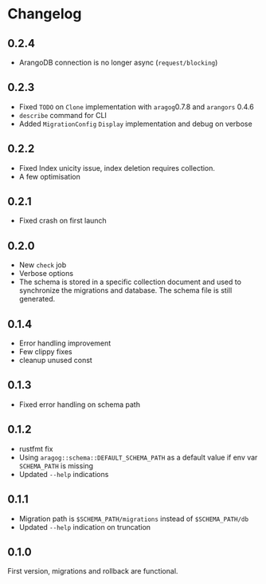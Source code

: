 # Changelog

## 0.2.4

* ArangoDB connection is no longer async (`request/blocking`)

## 0.2.3

* Fixed `TODO` on `Clone` implementation with `aragog`0.7.8 and `arangors` 0.4.6
* `describe` command for CLI
* Added `MigrationConfig` `Display` implementation and debug on verbose

## 0.2.2

* Fixed Index unicity issue, index deletion requires collection.
* A few optimisation

## 0.2.1

* Fixed crash on first launch

## 0.2.0

* New `check` job
* Verbose options
* The schema is stored in a specific collection document and used to synchronize the migrations and database. The schema file is still generated.

## 0.1.4

* Error handling improvement
* Few clippy fixes
* cleanup unused const

## 0.1.3

* Fixed error handling on schema path

## 0.1.2

* rustfmt fix
* Using `aragog::schema::DEFAULT_SCHEMA_PATH` as a default value if env var `SCHEMA_PATH` is missing
* Updated `--help` indications

## 0.1.1

* Migration path is `$SCHEMA_PATH/migrations` instead of `$SCHEMA_PATH/db`
* Updated `--help` indication on truncation

## 0.1.0

First version, migrations and rollback are functional.